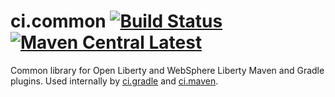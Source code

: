 # ci.common [![Build Status](https://github.com/OpenLiberty/ci.common/workflows/CI/badge.svg)](https://github.com/OpenLiberty/ci.common/actions?branch=main) [![Maven Central Latest](https://maven-badges.herokuapp.com/maven-central/io.openliberty.tools/ci.common/badge.svg)](https://central.sonatype.com/artifact/io.openliberty.tools/ci.common)
Common library for Open Liberty and WebSphere Liberty Maven and Gradle plugins. Used internally by [ci.gradle](https://github.com/OpenLiberty/ci.gradle) and [ci.maven](https://github.com/OpenLiberty/ci.maven).
